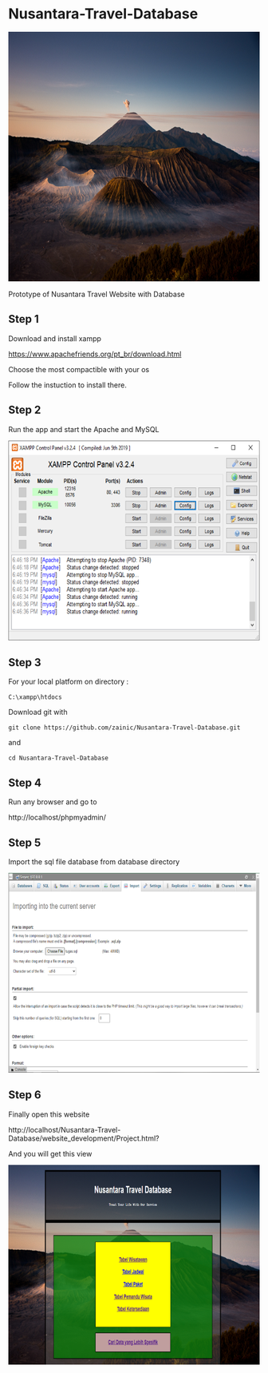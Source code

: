# Nusantara-Travel-Database

<img title="Gunung Bromo" alt="Alt" src="./website_development/Img/Gunung.jpg" style="width:800px;height:500px;">

Prototype of Nusantara Travel Website with Database
## Step 1

Download and install xampp

https://www.apachefriends.org/pt_br/download.html

Choose the most compactible with your os

Follow the instuction to install there.

## Step 2

Run the app and start the Apache and MySQL

<img title="XAMPP" alt="Alt" src="./img/xampp.png" style="width:600px;height:400px;">

## Step 3

For your local platform on directory :

~~~
C:\xampp\htdocs
~~~

Download git with

~~~
git clone https://github.com/zainic/Nusantara-Travel-Database.git
~~~

and

~~~
cd Nusantara-Travel-Database
~~~

## Step 4

Run any browser and go to

http://localhost/phpmyadmin/

## Step 5

Import the sql file database from database directory

<img title="IMPORT" alt="Alt" src="./img/import.png" style="width:750px;height:400px;">

## Step 6

Finally open this website

http://localhost/Nusantara-Travel-Database/website_development/Project.html?

And you will get this view

<img title="EXAMPLE" alt="Alt" src="./img/example.png" style="width:900px;height:400px;">
